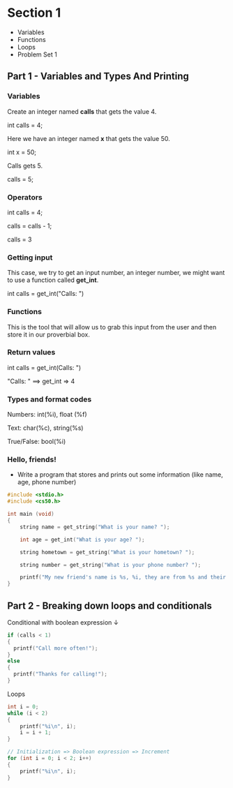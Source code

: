 # Section 1
- Variables
- Functions
- Loops
- Problem Set 1

## Part 1 - Variables and Types And Printing

### Variables
Create an integer named **calls** that gets the value 4.

int calls = 4;

Here we have an integer named **x** that gets the value 50.

int x = 50;

Calls gets 5.

calls = 5;

### Operators
int calls = 4;

calls = calls - 1;

calls = 3

### Getting input
This case, we try to get an input number, an integer number, we might want to use a function called **get_int**.

int calls = get_int("Calls: ")

### Functions
This is the tool that will allow us to grab this input from the user and then store it in our proverbial box.

### Return values
int calls = get_int(Calls: ")

"Calls: " ==>  get_int => 4

### Types and format codes

Numbers: int(%i), float (%f)

Text: char(%c), string(%s)

True/False: bool(%i)

### Hello, friends!
- Write a program that stores and prints out some information (like name, age, phone number)  
```C
#include <stdio.h>
#include <cs50.h>

int main (void)
{
    string name = get_string("What is your name? ");

    int age = get_int("What is your age? ");

    string hometown = get_string("What is your hometown? ");

    string number = get_string("What is your phone number? ");

    printf("My new friend's name is %s, %i, they are from %s and their phone number is %s\n", name, age, hometown, number);
}
```
## Part 2 - Breaking down loops and conditionals

Conditional with boolean expression ↓
```c
if (calls < 1)
{
  printf("Call more often!");
}
else
{
  printf("Thanks for calling!");
}
```
Loops
```c
int i = 0;
while (i < 2)
{
    printf("%i\n", i);
    i = i + 1;
}

// Initialization => Boolean expression => Increment
for (int i = 0; i < 2; i++)
{
    printf("%i\n", i);
}
